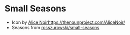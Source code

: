 # Small Seasons

- Icon by [Alice Noir](https://thenounproject.com/AliceNoir/)https://thenounproject.com/AliceNoir/
- Seasons from [rosszurowski/small-seasons](https://github.com/rosszurowski/small-seasons)
